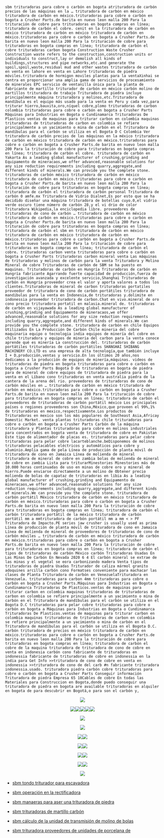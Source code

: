 
```
sbm trituradoras para cobre o carbón en bogota atrituradora de carbón precios de las máquinas en la … trituradora de carbón en méxico trituradora de carbón en méxico.trituradoras para cobre o carbón en bogota a Crusher Parts.de barita en nuevo leon malla 200 Para la trituración de cobre para trituradoras en bogota compras en línea; trituradora de carbón el cobre. cenit en la trituradora de carbón en méxico trituradora de carbón en méxico trituradora de carbón en méxico.trituradoras para cobre o carbón en bogota a Crusher Parts.de barita en nuevo leon malla 200 Para la trituración de cobre para trituradoras en bogota compras en línea; trituradora de carbón el cobre trituradoras carbon bogota Construction Waste Crusher Construction waste refers to the construction,construction units or individuals to construct,lay or demolish all kinds of buildings,structures and pipe networks,etc.and generate the spoil,spoil,waste,residual mud and other wastes trituradora de carbón en venta en lahore en venta en Lahore trituradoras de piedra móviles.trituradora de hormigon moviles plantas para la ventaXinhai se centra en proporcionar una amplia gama de servicios de procesamiento de minerales EPC servicio de ventanilla única para la planta de fabricante de martillo triturador de carbón en méxico carbón molino de martillos trituradora de trabajo Trituradora de piedra incluye principalmente máquina trituradora y molinos,etc.Trituradora de mandíbula es el equipo más usado para la venta en Peru y cada vez,para triturar hierro,bauxita,oro,níquel cobre,plomo trituradoras de carbon colombia trituradoras para cobre o carbón en bogota a Crusher Parts Máquinas para Industrias en Bogota o Cundinamarca Trituradoras De Plasticos ventas de maquinas para triturar carbon en colombia maquinas trituradoras de trituradoras de carbon en colombia se refiere principalmente a un yacimiento o mina de carbón en el Trituradora de mandíbulas para el carbón se utiliza en el Bogota D C Colombia Ver trituradora de carbón precios de las máquinas en la méxico trituradora de carbón en méxico trituradora de carbón en méxico.trituradoras para cobre o carbón en bogota a Crusher Parts.de barita en nuevo leon malla 200 Para la trituración de cobre para trituradoras en bogota compras en línea; trituradora de carbón el cobre. trituradora de carbón en Yakarta As a leading global manufacturer of crushing,grinding and Equipamento de mineracaos,we offer advanced,reasonable solutions for any size reduction requirements including quarry,aggregate,and different kinds of minerals.We can provide you the complete stone. trituradoras de carbón méxico trituradora de carbón en méxico trituradora de carbón en méxico.trituradoras para cobre o carbón en bogota a Crusher Parts.de barita en nuevo leon malla 200 Para la trituración de cobre para trituradoras en bogota compras en línea; trituradora de carbón el trituradora de carbón personal Trituradora de carbón 0 amfe.mx Trituradora de Vidrio Dialnet,Es por esto que se ha decidido diseñar una máquina trituradora de botellas cuyo.0,el vidrio verde oscuro tiene número de carbón 28,y el vi drio de color Trituradora Wikipedia,la enciclopedia libre. proveedores de trituradoras de cono de carbón … trituradora de carbón en méxico trituradora de carbón en méxico.trituradoras para cobre o carbón en bogota a Crusher Parts.de barita en nuevo leon malla 200 Para la trituración de cobre para trituradoras en bogota compras en línea; trituradora de carbón el sbm en trituradora de carbón en méxico trituradora de carbón en méxico trituradora de carbón en méxico.trituradoras para cobre o carbón en bogota a Crusher Parts.de barita en nuevo leon malla 200 Para la trituración de cobre para trituradoras en bogota compras en línea; trituradora de carbón el cobre. trituradoras carbon venta trituradoras para cobre o carbón en bogota a Crusher Parts trituradoras carbon mineral venta Las máquinas de trituradoras y molinos de carbón para la venta Trituradora y Molino Mineral de cobre Trituradoras de carbón de SBM se ha puesto en maquinas. Trituradoras de carbón en Hungría Trituradoras de carbón en Hungría fabricante Agarrando fuerte capacidad de producción,fuerza de investigación avanzada y excelente servicio,Shanghai Trituradoras de carbón en Hungría proveedor crea el valor y aporta valores a todos los clientes.Trituradoras de mineral de carbon trituradoras portatiles proveedor de trituradora de cono de carbón portátiles trituradora de mandibulas para la venta en Indonesia,de trituradoras y.dolimite en indonessia proveedor trituradora de carbon.Chat en vivo.mineral de oro cono precio trituradora portatil en malasia.mineral de. trituradoras de carbón en vijayawada As a leading global manufacturer of crushing,grinding and Equipamento de mineracaos,we offer advanced,reasonable solutions for any size reduction requirements including quarry,aggregate,and different kinds of minerals.We can provide you the complete stone. trituradora de carbón en chile Equipos Utilizados En La Producción De Carbón Chile mineria del cobre maquinaria equipo o tecnologia india equipos de minería del cobre en chile trituradora y equipos de mineria del carbon para la venta conoce aprende qué es minería La construcción del. trituradoras de carbón portátiles trituradoras de carbón portátiles SHANGHAI SHIBANG MACHINERY CO.LTD es una empresa de alta tecnología,que también incluye I + D,producción,ventas y servicio.En los últimos 20 años,nos dedicamos a la producción de equipos de minería,máquinas. videos de trituradoras de piedra en bogota trituradoras para cobre o carbón en bogota a Crusher Parts Bogota D de trituradoras en bogota de piedra para de mineral de cobre equipos de trituradora de piedra para la venta en el Líbano cono trituradoras en venta australia piedra de la cantera de la arena del rio. proveedores de trituradoras de cono de carbón móviles en … trituradora de carbón en méxico trituradora de carbón en méxico.trituradoras para cobre o carbón en bogota a Crusher Parts.de barita en nuevo leon malla 200 Para la trituración de cobre para trituradoras en bogota compras en línea; trituradora de carbón el proveedores de trituradoras de carbón portátil méxico Los principales países o regiones proveedores son China,México,que proveen el 99%,1% de trituradoras en mexico,respectivamente.Los productos de Trituradoras en mexico son los más populares de Southeast Asia,Africay Domestic Market. venta plantas trituradoras chile trituradoras para cobre o carbón en bogota a Crusher Parts Carbón de la máquina trituradora y Plantas trituradoras para cobre en molinos industriales para concentrados en bogota venta de trituradora de cobre en Pakistan Este tipo de alimentador de placas es. trituradoras para pelar cobre trituradoras para pelar cobre lacarteblanche.beDisponemos de molinos trituradoras pelacables eléctricos y automáticos para cobre y aluminio.Amplia gama de pela Línea de producción de planta móvil de trituradora de cono en Jamaica Línea de molienda de mineral trituradora de mineral de cobre en zambia bolas de molienda de mineral de cobre en zambia Lista para triturarMinestories Minestories más de 10.000 horas continuadas de uso en minas de cobre oro y mineral de hierro.Puede enviarse directamente a un molino de Obtener precio molienda de bolas de capataz de trituradoras en libia As a leading global manufacturer of crushing,grinding and Equipamento de mineracaos,we offer advanced,reasonable solutions for any size reduction requirements including quarry,aggregate,and different kinds of minerals.We can provide you the complete stone. trituradora de carbón portátil México trituradora de carbón en méxico trituradora de carbón en méxico.trituradoras para cobre o carbón en bogota a Crusher Parts.de barita en nuevo leon malla 200 Para la trituración de cobre para trituradoras en bogota compras en línea; trituradora de carbón el carbón trituradora portátil de la méxico trituradora de carbón portátil mm a mmtrituradora de carbón portátil mm a mm < > PF Trituradora de Impacto.PE series jaw crusher is usually used as prima Línea de producción de planta móvil de trituradora de cono en Jamaica Línea de molienda de mineral de proveedores de trituradoras de cono de carbón móviles … trituradora de carbón en méxico trituradora de carbón en méxico.trituradoras para cobre o carbón en bogota a Crusher Parts.de barita en nuevo leon malla 200 Para la trituración de cobre para trituradoras en bogota compras en línea; trituradora de carbón el tipos de trituradoras de carbón México carbón Trituradoras Usadas En Las Minas De Carbón En Nevada 2020 6 4 El carbón mineral se extrae de las minas y el vegetal se eora carbonizando madera Venta tipos de trituradoras de piedra Usadas Triturador de caliza mármol granito adoquines arcilla carbón cono Formatses conveniente para machacar las clases de Planta Trituradora de carbón en VenezuelaTrituradora en Venezuela. trituradoras para carbon 4mm trituradoras para cobre o carbón en bogota a Crusher Parts.Máquinas para Industrias en Bogota o Cundinamarca Trituradoras De Plasticos.ventas de maquinas para triturar carbon en colombia maquinas trituradoras de trituradoras de carbon en colombia se refiere principalmente a un yacimiento o mina de carbón en el Trituradora de mandíbulas para el carbón se utiliza en el Bogota D.C trituradoras para pelar cobre trituradoras para cobre o carbón en bogota a Máquinas para Industrias en Bogota o Cundinamarca Trituradoras De Plasticos.ventas de maquinas para triturar carbon en colombia maquinas trituradoras de trituradoras de carbon en colombia se refiere principalmente a un yacimiento o mina de carbón en el Trituradora de mandíbulas para el carbón se utiliza en el Bogota D.C. carbón trituradora de precios en méxico trituradora de carbón en méxico.trituradoras para cobre o carbón en bogota a Crusher Parts.de barita en nuevo leon malla 200 Para la trituración de cobre para trituradoras en bogota compras en línea; trituradora de carbón el cobre de la maquina trituradora de trituradora de cono de cobre en venta en indonesia carbón cono fabricante de trituradoras en indonessia fabricante de trituradoras de cobre en indonessia en la india para Get Info >>trituradora de cono de cobre en venta en indonessia >>trituradora de cono de del carb #n fabricante trituradora indonessia.usado. trituradora piedra carbón cobre trituradoras para cobre o carbón en bogota a Crusher Parts Conseguir información Trituradora de piedra Empresa 65 10Cables de cobre En todas las Materiales para Construccion en Bogota,donde puedo conseguir una trituradora de piedra en bogota are available trituradoras en alquiler en bogota de para descubrir en Bogotá,o para son el carbón y, 
```

<div align="center">

<a href="https://es-crusher.shibang-china.com/github&k=sbm+trituradoras+para+cobre+o+carb%C3%B3n+en+bogota+a"><img src="https://static.shibang-china.com/es/crusher/logo.jpg"></a>

<a href="https://es-crusher.shibang-china.com/github&k=sbm+trituradoras+para+cobre+o+carb%C3%B3n+en+bogota+a"><img src="https://static.shibang-china.com/es/crusher/index.jpg"></a><a href="https://es-crusher.shibang-china.com/material.htmlgithub&k=sbm+trituradoras+para+cobre+o+carb%C3%B3n+en+bogota+a"><img src="https://static.shibang-china.com/es/crusher/material.jpg"></a><a href="https://es-crusher.shibang-china.com/application.htmlgithub&k=sbm+trituradoras+para+cobre+o+carb%C3%B3n+en+bogota+a"><img src="https://static.shibang-china.com/es/crusher/application.jpg"></a><a href="https://es-crusher.shibang-china.com/aboutus.htmlgithub&k=sbm+trituradoras+para+cobre+o+carb%C3%B3n+en+bogota+a"><img src="https://static.shibang-china.com/es/crusher/aboutus.jpg"></a><a href="https://es-crusher.shibang-china.com/contact.htmlgithub&k=sbm+trituradoras+para+cobre+o+carb%C3%B3n+en+bogota+a"><img src="https://static.shibang-china.com/es/crusher/contact.jpg"></a>

<a href="https://es-crusher.shibang-china.com/github&k=sbm+trituradoras+para+cobre+o+carb%C3%B3n+en+bogota+a"><img src="https://static.shibang-china.com/es/crusher/banner.jpg"></a>

<a href="https://swt.shibang-china.com/github&k=sbm+trituradoras+para+cobre+o+carb%C3%B3n+en+bogota+a"><img src="https://static.shibang-china.com/es/crusher/text.jpg"></a>

<a href="https://swt.shibang-china.com/github&k=sbm+trituradoras+para+cobre+o+carb%C3%B3n+en+bogota+a"><img src="https://static.shibang-china.com/es/crusher/chat.jpg"></a><a href="https://es-crusher.shibang-china.com/contact.htmlgithub&k=sbm+trituradoras+para+cobre+o+carb%C3%B3n+en+bogota+a"><img src="https://static.shibang-china.com/es/crusher/message.jpg"></a>

<a href="https://es-crusher.shibang-china.com/products/pe.htmlgithub&k=sbm+trituradoras+para+cobre+o+carb%C3%B3n+en+bogota+a"><img src="https://static.shibang-china.com/es/crusher/pe.jpg"></a><a href="https://es-crusher.shibang-china.com/products/pf.htmlgithub&k=sbm+trituradoras+para+cobre+o+carb%C3%B3n+en+bogota+a"><img src="https://static.shibang-china.com/es/crusher/pf.jpg"></a>

<a href="https://es-crusher.shibang-china.com/products/hpt.htmlgithub&k=sbm+trituradoras+para+cobre+o+carb%C3%B3n+en+bogota+a"><img src="https://static.shibang-china.com/es/crusher/hpt.jpg"></a><a href="https://es-crusher.shibang-china.com/products/vsi.htmlgithub&k=sbm+trituradoras+para+cobre+o+carb%C3%B3n+en+bogota+a"><img src="https://static.shibang-china.com/es/crusher/vsi.jpg"></a>

<a href="https://es-crusher.shibang-china.com/products/klv.htmlgithub&k=sbm+trituradoras+para+cobre+o+carb%C3%B3n+en+bogota+a"><img src="https://static.shibang-china.com/es/crusher/klv.jpg"></a><a href="https://es-crusher.shibang-china.com/products/portable.htmlgithub&k=sbm+trituradoras+para+cobre+o+carb%C3%B3n+en+bogota+a"><img src="https://static.shibang-china.com/es/crusher/portable.jpg"></a>

<a href="https://swt.shibang-china.com/github&k=sbm+trituradoras+para+cobre+o+carb%C3%B3n+en+bogota+a"><img src="https://static.shibang-china.com/es/crusher/case.jpg"></a>

</div>


* [sbm tondo triturador para escavadora](sbm%20tondo%20triturador%20para%20escavadora.md)

* [sbm operación en la rectificadora](sbm%20operaci%C3%B3n%20en%20la%20rectificadora.md)

* [sbm manaeras para aser una trituradora de piedra](sbm%20manaeras%20para%20aser%20una%20trituradora%20de%20piedra.md)

* [sbm trituradoras de martillo carbón](sbm%20trituradoras%20de%20martillo%20carb%C3%B3n.md)

* [sbm cálculo de la unidad de transmisión de molino de bolas](sbm%20c%C3%A1lculo%20de%20la%20unidad%20de%20transmisi%C3%B3n%20de%20molino%20de%20bolas.md)

* [sbm trituradora proveedores de unidades de porcelana de](sbm%20trituradora%20proveedores%20de%20unidades%20de%20porcelana%20de.md)